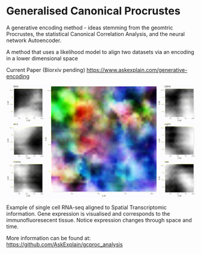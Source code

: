 # Generalised Canonical Procrustes
A generative encoding method - ideas stemming from the geomtric Procrustes, the statistical Canonical Correlation Analysis, and the neural network Autoencoder.

A method that uses a likelihood model to align two datasets via an encoding in a lower dimensional space

Current Paper (Biorxiv pending)
https://www.askexplain.com/generative-encoding

![](main_splatter.gif)

Example of single cell RNA-seq aligned to Spatial Transcriptomic information. Gene expression is visualised and corresponds to the immunofluoresecent tissue. Notice expression changes through space and time.

More information can be found at: https://github.com/AskExplain/gcproc_analysis
